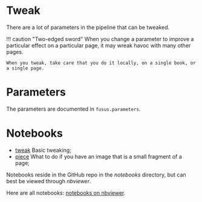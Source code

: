 # Tweak

There are a lot of parameters in the pipeline that can be tweaked.

!!! caution "Two-edged sword"
    When you change a parameter to improve a particular effect on a particular page,
    it may wreak havoc with many other pages.

    When you tweak, take care that you do it locally, on a single book, or a single page.

# Parameters

The parameters are documented in `fusus.parameters`.

# Notebooks

* [tweak](https://nbviewer.jupyter.org/github/among/fusus/tree/master/notebooks/examples/tweak.ipynb)
  Basic tweaking;
* [piece](https://nbviewer.jupyter.org/github/among/fusus/tree/master/notebooks/examples/piece.ipynb)
  What to do if you have an image that is a small fragment of a page;

Notebooks reside in the GitHub repo in the *notebooks* directory,
but can best be viewed through *nbviewer*.

Here are all notebooks:
[notebooks on nbviewer](https://nbviewer.jupyter.org/github/among/fusus/tree/master/notebooks/).
